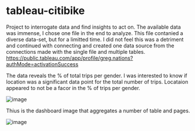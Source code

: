 # tableau-citibike

Project to interrogate data and find insights to act on. 
The available data was immense, I chose one file in the end to analyze. 
This file contanied a diverse data-set, but for a limitted time.
I did not feel this was a detriment and continued with connecting and 
created one data source from the connections made with the single file and
multiple tables. 
https://public.tableau.com/app/profile/greg.nations?authMode=activationSuccess

The data reveals the % of total trips per gender. I was interested to know if location was a significant 
data point for the total number of trips. Locataion appeared to not be a facor in the % of trips per gender. 

![image](https://user-images.githubusercontent.com/80292608/135727757-7bf4c93a-6d86-4d6d-a644-3be91e8030cd.png)

Thius is the dashboard image that aggregates a number of table and pages. 

![image](https://user-images.githubusercontent.com/80292608/135727827-d377ddd3-3b7f-4da4-bf98-0c61a5c9c4b6.png)
